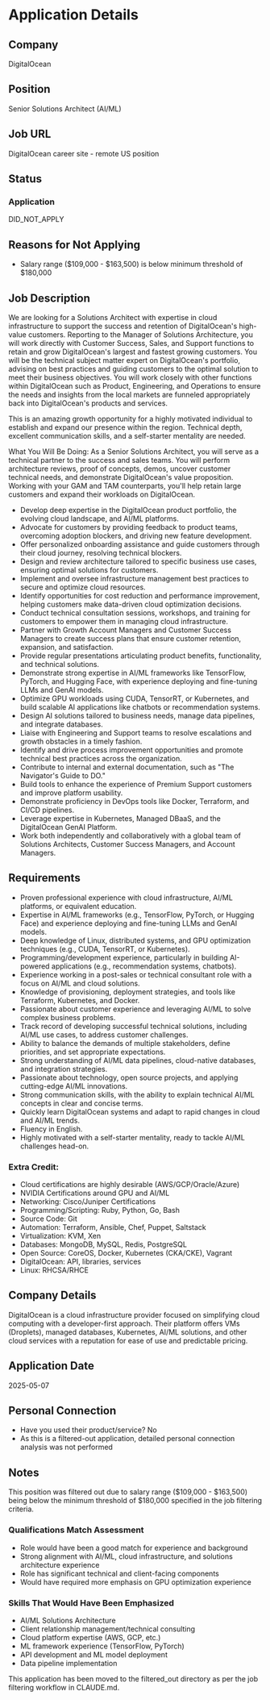 # Application Details

## Company
DigitalOcean

## Position
Senior Solutions Architect (AI/ML)

## Job URL
DigitalOcean career site - remote US position

## Status
### Application
DID_NOT_APPLY

## Reasons for Not Applying
- Salary range ($109,000 - $163,500) is below minimum threshold of $180,000

## Job Description
We are looking for a Solutions Architect with expertise in cloud infrastructure to support the success and retention of DigitalOcean's high-value customers. Reporting to the Manager of Solutions Architecture, you will work directly with Customer Success, Sales, and Support functions to retain and grow DigitalOcean's largest and fastest growing customers. You will be the technical subject matter expert on DigitalOcean's portfolio, advising on best practices and guiding customers to the optimal solution to meet their business objectives. You will work closely with other functions within DigitalOcean such as Product, Engineering, and Operations to ensure the needs and insights from the local markets are funneled appropriately back into DigitalOcean's products and services.

This is an amazing growth opportunity for a highly motivated individual to establish and expand our presence within the region. Technical depth, excellent communication skills, and a self-starter mentality are needed.

What You Will Be Doing: 
As a Senior Solutions Architect, you will serve as a technical partner to the success and sales teams. You will perform architecture reviews, proof of concepts, demos, uncover customer technical needs, and demonstrate DigitalOcean's value proposition. Working with your GAM and TAM counterparts, you'll help retain large customers and expand their workloads on DigitalOcean.

- Develop deep expertise in the DigitalOcean product portfolio, the evolving cloud landscape, and AI/ML platforms.
- Advocate for customers by providing feedback to product teams, overcoming adoption blockers, and driving new feature development.
- Offer personalized onboarding assistance and guide customers through their cloud journey, resolving technical blockers.
- Design and review architecture tailored to specific business use cases, ensuring optimal solutions for customers.
- Implement and oversee infrastructure management best practices to secure and optimize cloud resources.
- Identify opportunities for cost reduction and performance improvement, helping customers make data-driven cloud optimization decisions.
- Conduct technical consultation sessions, workshops, and training for customers to empower them in managing cloud infrastructure.
- Partner with Growth Account Managers and Customer Success Managers to create success plans that ensure customer retention, expansion, and satisfaction.
- Provide regular presentations articulating product benefits, functionality, and technical solutions.
- Demonstrate strong expertise in AI/ML frameworks like TensorFlow, PyTorch, and Hugging Face, with experience deploying and fine-tuning LLMs and GenAI models.
- Optimize GPU workloads using CUDA, TensorRT, or Kubernetes, and build scalable AI applications like chatbots or recommendation systems.
- Design AI solutions tailored to business needs, manage data pipelines, and integrate databases.
- Liaise with Engineering and Support teams to resolve escalations and growth obstacles in a timely fashion.
- Identify and drive process improvement opportunities and promote technical best practices across the organization.
- Contribute to internal and external documentation, such as "The Navigator's Guide to DO."
- Build tools to enhance the experience of Premium Support customers and improve platform usability.
- Demonstrate proficiency in DevOps tools like Docker, Terraform, and CI/CD pipelines.
- Leverage expertise in Kubernetes, Managed DBaaS, and the DigitalOcean GenAI Platform.
- Work both independently and collaboratively with a global team of Solutions Architects, Customer Success Managers, and Account Managers.

## Requirements
- Proven professional experience with cloud infrastructure, AI/ML platforms, or equivalent education.
- Expertise in AI/ML frameworks (e.g., TensorFlow, PyTorch, or Hugging Face) and experience deploying and fine-tuning LLMs and GenAI models.
- Deep knowledge of Linux, distributed systems, and GPU optimization techniques (e.g., CUDA, TensorRT, or Kubernetes).
- Programming/development experience, particularly in building AI-powered applications (e.g., recommendation systems, chatbots).
- Experience working in a post-sales or technical consultant role with a focus on AI/ML and cloud solutions.
- Knowledge of provisioning, deployment strategies, and tools like Terraform, Kubernetes, and Docker.
- Passionate about customer experience and leveraging AI/ML to solve complex business problems.
- Track record of developing successful technical solutions, including AI/ML use cases, to address customer challenges.
- Ability to balance the demands of multiple stakeholders, define priorities, and set appropriate expectations.
- Strong understanding of AI/ML data pipelines, cloud-native databases, and integration strategies.
- Passionate about technology, open source projects, and applying cutting-edge AI/ML innovations.
- Strong communication skills, with the ability to explain technical AI/ML concepts in clear and concise terms.
- Quickly learn DigitalOcean systems and adapt to rapid changes in cloud and AI/ML trends.
- Fluency in English.
- Highly motivated with a self-starter mentality, ready to tackle AI/ML challenges head-on.

### Extra Credit:
- Cloud certifications are highly desirable (AWS/GCP/Oracle/Azure)
- NVIDIA Certifications around GPU and AI/ML
- Networking: Cisco/Juniper Certifications
- Programming/Scripting: Ruby, Python, Go, Bash
- Source Code: Git
- Automation: Terraform, Ansible, Chef, Puppet, Saltstack
- Virtualization: KVM, Xen
- Databases: MongoDB, MySQL, Redis, PostgreSQL
- Open Source: CoreOS, Docker, Kubernetes (CKA/CKE), Vagrant
- DigitalOcean: API, libraries, services
- Linux: RHCSA/RHCE

## Company Details
DigitalOcean is a cloud infrastructure provider focused on simplifying cloud computing with a developer-first approach. Their platform offers VMs (Droplets), managed databases, Kubernetes, AI/ML solutions, and other cloud services with a reputation for ease of use and predictable pricing.

## Application Date
2025-05-07

## Personal Connection
- Have you used their product/service? No
- As this is a filtered-out application, detailed personal connection analysis was not performed

## Notes
This position was filtered out due to salary range ($109,000 - $163,500) being below the minimum threshold of $180,000 specified in the job filtering criteria.

### Qualifications Match Assessment
- Role would have been a good match for experience and background
- Strong alignment with AI/ML, cloud infrastructure, and solutions architecture experience
- Role has significant technical and client-facing components
- Would have required more emphasis on GPU optimization experience

### Skills That Would Have Been Emphasized
- AI/ML Solutions Architecture 
- Client relationship management/technical consulting
- Cloud platform expertise (AWS, GCP, etc.)
- ML framework experience (TensorFlow, PyTorch)
- API development and ML model deployment
- Data pipeline implementation

This application has been moved to the filtered_out directory as per the job filtering workflow in CLAUDE.md.
